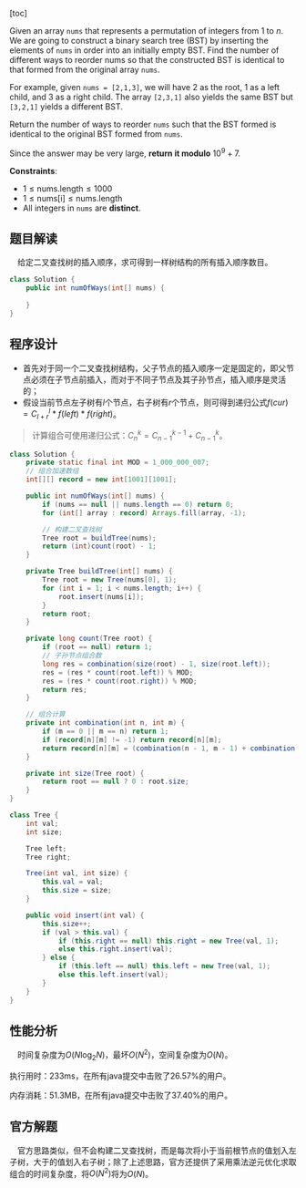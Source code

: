 [toc]

Given an array `nums` that represents a permutation of integers from $1$ to $n$. We are going to construct a binary search tree (BST) by inserting the elements of `nums` in order into an initially empty BST. Find the number of different ways to reorder nums so that the constructed BST is identical to that formed from the original array `nums`.

For example, given `nums = [2,1,3]`, we will have 2 as the root, 1 as a left child, and 3 as a right child. The array `[2,3,1]` also yields the same BST but `[3,2,1]` yields a different BST.

Return the number of ways to reorder `nums` such that the BST formed is identical to the original BST formed from `nums`.

Since the answer may be very large, **return it modulo** $10^9 + 7$.



**Constraints**:

* $1 \le \text{nums.length} \le 1000$
* $1 \le \text{nums[i]} \le \text{nums.length}$
* All integers in `nums` are **distinct**.



## 题目解读

&emsp;给定二叉查找树的插入顺序，求可得到一样树结构的所有插入顺序数目。

```java
class Solution {
    public int numOfWays(int[] nums) {
        
    }
}
```

## 程序设计

* 首先对于同一个二叉查找树结构，父子节点的插入顺序一定是固定的，即父节点必须在子节点前插入，而对于不同子节点及其子孙节点，插入顺序是灵活的；
* 假设当前节点左子树有$l$个节点，右子树有$r$个节点，则可得到递归公式$f(cur) = C_{l + r}^l * f(left) * f(right)$。

> 计算组合可使用递归公式：$C_n^k = C_{n - 1}^{k - 1} + C_{n - 1}^{k}$。

```java
class Solution {
    private static final int MOD = 1_000_000_007;
    // 组合加速数组
    int[][] record = new int[1001][1001];

    public int numOfWays(int[] nums) {
        if (nums == null || nums.length == 0) return 0;
        for (int[] array : record) Arrays.fill(array, -1);

        // 构建二叉查找树
        Tree root = buildTree(nums);
        return (int)count(root) - 1;
    }

    private Tree buildTree(int[] nums) {
        Tree root = new Tree(nums[0], 1);
        for (int i = 1; i < nums.length; i++) {
            root.insert(nums[i]);
        }
        return root;
    }

    private long count(Tree root) {
        if (root == null) return 1;
        // 子孙节点组合数
        long res = combination(size(root) - 1, size(root.left));
        res = (res * count(root.left)) % MOD;
        res = (res * count(root.right)) % MOD;
        return res;
    }

    // 组合计算
    private int combination(int n, int m) {
        if (m == 0 || m == n) return 1;
        if (record[n][m] != -1) return record[n][m];
        return record[n][m] = (combination(n - 1, m - 1) + combination(n - 1, m)) % MOD;
    }

    private int size(Tree root) {
        return root == null ? 0 : root.size;
    }
}

class Tree {
    int val;
    int size;

    Tree left;
    Tree right;

    Tree(int val, int size) {
        this.val = val;
        this.size = size;
    }

    public void insert(int val) {
        this.size++;
        if (val > this.val) {
            if (this.right == null) this.right = new Tree(val, 1);
            else this.right.insert(val);
        } else {
            if (this.left == null) this.left = new Tree(val, 1);
            else this.left.insert(val);
        }
    }
}
```

## 性能分析

&emsp;时间复杂度为$O(N\log_2N)$，最坏$O(N^2)$，空间复杂度为$O(N)$。

执行用时：233ms，在所有java提交中击败了26.57%的用户。

内存消耗：51.3MB，在所有java提交中击败了37.40%的用户。

## 官方解题

&emsp;官方思路类似，但不会构建二叉查找树，而是每次将小于当前根节点的值划入左子树，大于的值划入右子树；除了上述思路，官方还提供了采用乘法逆元优化求取组合的时间复杂度，将$O(N^2)$将为$O(N)$。